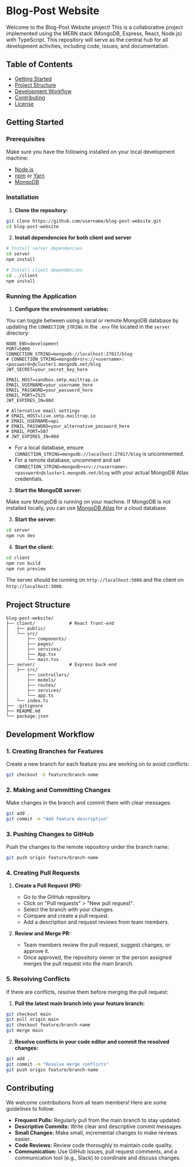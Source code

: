 # Blog-Post Website

Welcome to the Blog-Post Website project! This is a collaborative project implemented using the MERN stack (MongoDB, Express, React, Node.js) with TypeScript. This repository will serve as the central hub for all development activities, including code, issues, and documentation.

## Table of Contents

- [Getting Started](#getting-started)
- [Project Structure](#project-structure)
- [Development Workflow](#development-workflow)
- [Contributing](#contributing)
- [License](#license)

## Getting Started

### Prerequisites

Make sure you have the following installed on your local development machine:

- [Node.js](https://nodejs.org/)
- [npm](https://www.npmjs.com/) or [Yarn](https://yarnpkg.com/)
- [MongoDB](https://www.mongodb.com/)

### Installation

1. **Clone the repository:**

```sh
git clone https://github.com/username/blog-post-website.git
cd blog-post-website
```

2. **Install dependencies for both client and server**

```sh
# Install server dependencies
cd server
npm install

# Install client dependencies
cd ../client
npm install
```

### Running the Application

1. **Configure the environment variables:**

You can toggle between using a local or remote MongoDB database by updating the `CONNECTION_STRING` in the `.env` file located in the `server` directory:

```env
NODE_ENV=development
PORT=5000
CONNECTION_STRING=mongodb://localhost:27017/blog
# CONNECTION_STRING=mongodb+srv://<username>:<password>@cluster1.mongodb.net/blog
JWT_SECRET=your_secret_key_here

EMAIL_HOST=sandbox.smtp.mailtrap.io
EMAIL_USERNAME=your_username_here
EMAIL_PASSWORD=your_password_here
EMAIL_PORT=2525
JWT_EXPIRES_IN=90d

# Alternative email settings
# EMAIL_HOST=live.smtp.mailtrap.io
# EMAIL_USERNAME=api
# EMAIL_PASSWORD=your_alternative_password_here
# EMAIL_PORT=587
# JWT_EXPIRES_IN=90d
```

- For a local database, ensure `CONNECTION_STRING=mongodb://localhost:27017/blog` is uncommented.
- For a remote database, uncomment and set `CONNECTION_STRING=mongodb+srv://<username>:<password>@cluster1.mongodb.net/blog` with your actual MongoDB Atlas credentials.

2. **Start the MongoDB server:**

Make sure MongoDB is running on your machine. If MongoDB is not installed locally, you can use [MongoDB Atlas](https://www.mongodb.com/cloud/atlas) for a cloud database.

3. **Start the server:**

```sh
cd server
npm run dev
```

4. **Start the client:**

```sh
cd client
npm run build
npm run preview
```

The server should be running on `http://localhost:5000` and the client on `http://localhost:3000`.

## Project Structure

```plaintext
blog-post-website/
├── client/             # React front-end
│   ├── public/
│   └── src/
│       ├── components/
│       ├── pages/
│       ├── services/
│       ├── App.tsx
│       └── main.tsx
├── server/             # Express back-end
│   ├── src/
│       ├── controllers/
│       ├── models/
│       ├── routes/
│       ├── services/
│       └── app.ts
│   └── index.ts
├── .gitignore
├── README.md
└── package.json
```

## Development Workflow

### 1. Creating Branches for Features

Create a new branch for each feature you are working on to avoid conflicts:

```sh
git checkout -b feature/branch-name
```

### 2. Making and Committing Changes

Make changes in the branch and commit them with clear messages:

```sh
git add .
git commit -m "Add feature description"
```

### 3. Pushing Changes to GitHub

Push the changes to the remote repository under the branch name:

```sh
git push origin feature/branch-name
```

### 4. Creating Pull Requests

1. **Create a Pull Request (PR):**

   - Go to the GitHub repository.
   - Click on "Pull requests" > "New pull request".
   - Select the branch with your changes.
   - Compare and create a pull request.
   - Add a description and request reviews from team members.

2. **Review and Merge PR:**
   - Team members review the pull request, suggest changes, or approve it.
   - Once approved, the repository owner or the person assigned merges the pull request into the main branch.

### 5. Resolving Conflicts

If there are conflicts, resolve them before merging the pull request:

1. **Pull the latest main branch into your feature branch:**

```sh
git checkout main
git pull origin main
git checkout feature/branch-name
git merge main
```

2. **Resolve conflicts in your code editor and commit the resolved changes:**

```sh
git add .
git commit -m "Resolve merge conflicts"
git push origin feature/branch-name
```

## Contributing

We welcome contributions from all team members! Here are some guidelines to follow:

- **Frequent Pulls:** Regularly pull from the main branch to stay updated.
- **Descriptive Commits:** Write clear and descriptive commit messages.
- **Small Changes:** Make small, incremental changes to make reviews easier.
- **Code Reviews:** Review code thoroughly to maintain code quality.
- **Communication:** Use GitHub issues, pull request comments, and a communication tool (e.g., Slack) to coordinate and discuss changes.
